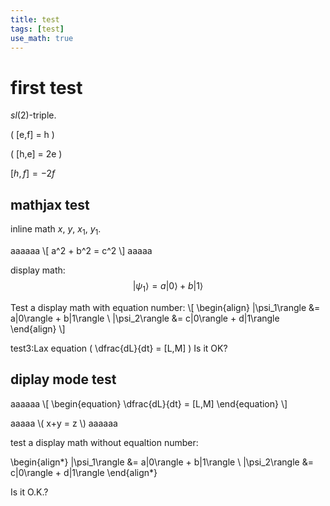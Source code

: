 ```yaml
---
title: test
tags: [test]
use_math: true
---
```

# first test
$sl(2)$-triple.

\( [e,f] = h \)

\( [h,e] = 2e \)

$[h,f]=-2f$

## mathjax test
inline math $x$, $y$, $x_1$, $y_1$.

aaaaaa
\\[ a^2 + b^2 = c^2 \\]
aaaaa

display math:
$$
   |\psi_1\rangle = a|0\rangle + b|1\rangle
$$

Test a display math with equation number:
\\[
  \begin{align}
    |\psi_1\rangle &= a|0\rangle + b|1\rangle \\
    |\psi_2\rangle &= c|0\rangle + d|1\rangle
  \end{align}
\\]

test3:Lax equation
\( \dfrac{dL}{dt} = [L,M] \)
Is it OK?

## diplay mode test
aaaaaa
\\[ \begin{equation} \dfrac{dL}{dt} = [L,M] \end{equation} \\]

aaaaa
\\( x+y = z \\)
aaaaaa



test a display math without equaltion number:

\begin{align\*}
    |\psi_1\rangle &= a|0\rangle + b|1\rangle \\
    |\psi_2\rangle &= c|0\rangle + d|1\rangle
\end{align\*}

Is it O.K.?


